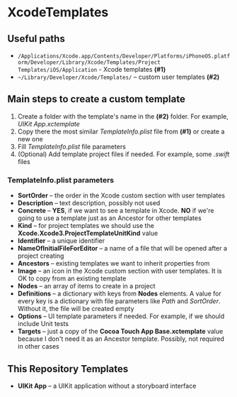 # XcodeTemplates
## Useful paths

- `/Applications/Xcode.app/Contents/Developer/Platforms/iPhoneOS.platform/Developer/Library/Xcode/Templates/Project Templates/iOS/Application` - Xcode templates **(#1)**
- `~/Library/Developer/Xcode/Templates/` – custom user templates **(#2)**

## Main steps to create a custom template
1. Create a folder with the template's name in the **(#2)** folder. For example, *UIKit App.xctemplate*
1. Copy there the most similar *TemplateInfo.plist* file from **(#1)** or create a new one
1. Fill *TemplateInfo.plist* file parameters
1. (Optional) Add template project files if needed. For example, some *.swift* files

### TemplateInfo.plist parameters
- **SortOrder** – the order in the Xcode custom section with user templates
- **Description** – text description, possibly not used
- **Concrete** – **YES**, if we want to see a template in Xcode. **NO** if we're going to use a template just as an Ancestor for other templates
- **Kind** – for project templates we should use the **Xcode.Xcode3.ProjectTemplateUnitKind** value
- **Identifier** – a unique identifier
- **NameOfInitialFileForEditor** – a name of a file that will be opened after a project creating
- **Ancestors** – existing templates we want to inherit properties from
- **Image** – an icon in the Xcode custom section with user templates. It is OK to copy from an existing template
- **Nodes** – an array of items to create in a project
- **Definitions** – a dictionary with keys from **Nodes** elements. A value for every key is a dictionary with file parameters like *Path* and *SortOrder*. Without it, the file will be created empty
- **Options** – UI template parameters if needed. For example, if we should include Unit tests
- **Targets** – just a copy of the **Cocoa Touch App Base.xctemplate** value because I don't need it as an Ancestor template. Possibly, not required in other cases

## This Repository Templates
- **UIKit App** – a UIKit application without a storyboard interface
